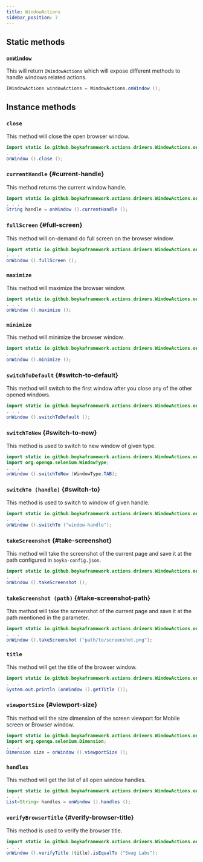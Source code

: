 ```yaml
---
title: WindowActions
sidebar_position: 7
---
```


## Static methods

### `onWindow`

This will return `IWindowActions` which will expose different methods to handle windows related actions.

```java
IWindowActions windowActions = WindowActions.onWindow ();
```

## Instance methods

### `close`

This method will close the open browser window.

```java
import static io.github.boykaframework.actions.drivers.WindowActions.onWindow;
. . .
onWindow ().close ();
```

### `currentHandle` {#current-handle}

This method returns the current window handle.

```java
import static io.github.boykaframework.actions.drivers.WindowActions.onWindow;
. . .
String handle = onWindow ().currentHandle ();
```

### `fullScreen` {#full-screen}

This method will on-demand do full screen on the browser window.

```java
import static io.github.boykaframework.actions.drivers.WindowActions.onWindow;
. . .
onWindow ().fullScreen ();
```

### `maximize`

This method will maximize the browser window.

```java
import static io.github.boykaframework.actions.drivers.WindowActions.onWindow;
. . .
onWindow ().maximize ();
```

### `minimize`

This method will minimize the browser window.

```java
import static io.github.boykaframework.actions.drivers.WindowActions.onWindow;
. . .
onWindow ().minimize ();
```

### `switchToDefault` {#switch-to-default}

This method will switch to the first window after you close any of the other opened windows.

```java
import static io.github.boykaframework.actions.drivers.WindowActions.onWindow;
. . .
onWindow ().switchToDefault ();
```

### `switchToNew` {#switch-to-new}

This method is used to switch to new window of given type.

```java
import static io.github.boykaframework.actions.drivers.WindowActions.onWindow;
import org.openqa.selenium.WindowType;
. . .
onWindow ().switchToNew (WindowType.TAB);
```

### `switchTo (handle)` {#switch-to}

This method is used to switch to window of given handle.

```java
import static io.github.boykaframework.actions.drivers.WindowActions.onWindow;
. . .
onWindow ().switchTo ("window-handle");
```

### `takeScreenshot` {#take-screenshot}

This method will take the screenshot of the current page and save it at the path configured in `boyka-config.json`.

```java
import static io.github.boykaframework.actions.drivers.WindowActions.onWindow;
. . .
onWindow ().takeScreenshot ();
```

### `takeScreenshot (path)` {#take-screenshot-path}

This method will take the screenshot of the current page and save it at the path mentioned in the parameter.

```java
import static io.github.boykaframework.actions.drivers.WindowActions.onWindow;
. . .
onWindow ().takeScreenshot ("path/to/screenshot.png");
```

### `title`

This method will get the title of the browser window.

```java
import static io.github.boykaframework.actions.drivers.WindowActions.onWindow;
. . .
System.out.println (onWindow ().getTitle ());
```

### `viewportSize` {#viewport-size}

This method will the size dimension of the screen viewport for Mobile screen or Browser window.

```java
import static io.github.boykaframework.actions.drivers.WindowActions.onWindow;
import org.openqa.selenium.Dimension;
. . .
Dimension size = onWindow ().viewportSize ();
```

### `handles`

This method will get the list of all open window handles.

```java
import static io.github.boykaframework.actions.drivers.WindowActions.onWindow;
. . .
List<String> handles = onWindow ().handles ();
```

### `verifyBrowserTitle` {#verify-browser-title}

This method is used to verify the browser title.

```java
import static io.github.boykaframework.actions.drivers.WindowActions.onWindow;
. . .
onWindow ().verifyTitle (title).isEqualTo ("Swag Labs");
```
